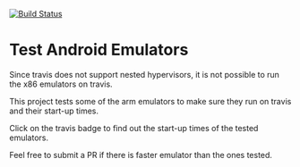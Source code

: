 [![Build Status](https://travis-ci.org/mmcc007/test_emulators.svg?branch=master)](https://travis-ci.org/mmcc007/test_emulators)

# Test Android Emulators

Since travis does not support nested hypervisors, it is not possible to run the x86 emulators on travis.

This project tests some of the arm emulators to make sure they run on travis and their start-up times.

Click on the travis badge to find out the start-up times of the tested emulators.

Feel free to submit a PR if there is faster emulator than the ones tested.
